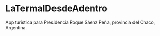 # LaTermalDesdeAdentro
App turística para Presidencia Roque Sáenz Peña, provincia del Chaco, Argentina.
